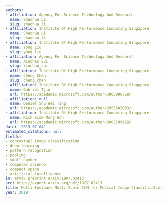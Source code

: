 ```yaml
---
authors:
- affiliation: Agency For Science Technology And Research
  name: Shaohua Li
  slug: shaohua_li
- affiliation: Institute Of High Performance Computing Singapore
  name: Shaohua Li
  slug: shaohua_li
- affiliation: Institute Of High Performance Computing Singapore
  name: Yong Liu
  slug: yong_liu
- affiliation: Agency For Science Technology And Research
  name: Xiuchao Sui
  slug: xiuchao_sui
- affiliation: Institute Of High Performance Computing Singapore
  name: Cheng Chen
  slug: cheng_chen
- affiliation: Institute Of High Performance Computing Singapore
  name: Gabriel Tjio
  url: https://academic.microsoft.com/author/3005088728/
- affiliation: null
  name: Daniel Shu Wei Ting
  url: https://academic.microsoft.com/author/2955603033/
- affiliation: Institute Of High Performance Computing Singapore
  name: Rick Siow Mong Goh
  url: https://academic.microsoft.com/author/3005109629/
date: '2019-07-04'
estimated_citations: null
fields:
- contextual image classification
- deep learning
- pattern recognition
- pooling
- small number
- computer science
- compact space
- artificial intelligence
in: arXiv preprint arXiv:1907.02413
src: http://export.arxiv.org/pdf/1907.02413
title: Multi-Instance Multi-Scale CNN for Medical Image Classification
year: 2019
---
```

